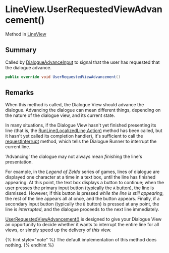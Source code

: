 # LineView.UserRequestedViewAdvancement()

Method in [LineView](/docs/api/csharp/yarn.unity.lineview.md)

## Summary


Called by  <a href="yarn.unity.dialogueadvanceinput.md">DialogueAdvanceInput</a>  to signal that the user
has requested that the dialogue advance.


```csharp
public override void UserRequestedViewAdvancement()
```

## Remarks

<p>
When this method is called, the Dialogue View should advance the
dialogue. Advancing the dialogue can mean different things,
depending on the nature of the dialogue view, and its current state.
</p> <p>
In many situations, if the Dialogue View hasn't yet finished
presenting its line (that is, the <a href="yarn.unity.dialogueviewbase.runline.md">RunLine(LocalizedLine,Action)</a> method has been called, but it hasn't yet called its
completion handler), it's sufficient to call the <a href="yarn.unity.dialogueviewbase.requestinterrupt.md">requestInterrupt</a> method, which tells the Dialogue Runner to
interrupt the current line.
</p> <p>
'Advancing' the dialogue may not always mean <em>finishing</em> the
line's presentation.
</p> <p>
For example, in the <em>Legend of Zelda</em> series of games, lines
of dialogue are displayed one character at a time in a text box,
until the line has finished appearing. At this point, the text box
displays a button to continue; when the user presses the primary
input button (typically the <code>A</code> button), the line is dismissed.
However, if this button is pressed <em>while the line is still
appearing</em>, the rest of the line appears all at once, and the
button appears. Finally, if a secondary input button (typically the
<code>B</code> button) is pressed at any point, the line is
<em>interrupted</em>, and the dialogue proceeds to the next line
immediately.</p> <p>
<a href="yarn.unity.dialogueviewbase.userrequestedviewadvancement.md">UserRequestedViewAdvancement()</a> is designed to give your
Dialogue View an opportunity to decide whether it wants to interrupt
the entire line for all views, or simply speed up the delivery of
<em>this</em> view.
</p> <p>
{% hint style="note" %}
The default implementation of this method does
nothing.
{% endhint %}
</p>

